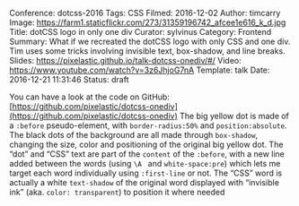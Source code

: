 Conference: dotcss-2016
Tags: CSS
Filmed: 2016-12-02
Author: timcarry
Image: https://farm1.staticflickr.com/273/31359196742_afcee1e616_k_d.jpg
Title: dotCSS logo in only one div
Curator: sylvinus
Category: Frontend
Summary: What if we recreated the dotCSS logo with only CSS and one div. Tim uses some tricks involving invisible text, box-shadow, and line breaks.
Slides: https://pixelastic.github.io/talk-dotcss-onediv/#/
Video: https://www.youtube.com/watch?v=3z6JhjoG7nA
Template: talk
Date: 2016-12-21 11:31:46
Status: draft

You can have a look at the code on GitHub: [https://github.com/pixelastic/dotcss-onediv](https://github.com/pixelastic/dotcss-onediv)
The big yellow dot is made of a `:before` pseudo-element, with `border-radius:50%` and `position:absolute`.
The black dots of the background are all made through `box-shadow`, changing the size, color and positioning of the original big yellow dot.
The “dot” and “CSS” text are part of the `content` of the `:before`, with a new line added between the words (using `\A ` and `white-space:pre`) which lets me target each word individually using `:first-line` or not.
The “CSS” word is actually a white `text-shadow` of the original word displayed with “invisible ink” (aka. `color: transparent`) to position it where needed
